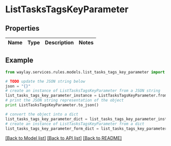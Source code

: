 # ListTasksTagsKeyParameter


## Properties

Name | Type | Description | Notes
------------ | ------------- | ------------- | -------------

## Example

```python
from waylay.services.rules.models.list_tasks_tags_key_parameter import ListTasksTagsKeyParameter

# TODO update the JSON string below
json = "{}"
# create an instance of ListTasksTagsKeyParameter from a JSON string
list_tasks_tags_key_parameter_instance = ListTasksTagsKeyParameter.from_json(json)
# print the JSON string representation of the object
print ListTasksTagsKeyParameter.to_json()

# convert the object into a dict
list_tasks_tags_key_parameter_dict = list_tasks_tags_key_parameter_instance.to_dict()
# create an instance of ListTasksTagsKeyParameter from a dict
list_tasks_tags_key_parameter_form_dict = list_tasks_tags_key_parameter.from_dict(list_tasks_tags_key_parameter_dict)
```
[[Back to Model list]](../README.md#documentation-for-models) [[Back to API list]](../README.md#documentation-for-api-endpoints) [[Back to README]](../README.md)


